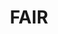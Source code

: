 ---
googleplus: https://plus.google.com/117484403375948654454
logohandle: fair
sort: fair
title: FAIR
twitter: https://x.com/FAIRmediawatch
website: https://fair.org/
---